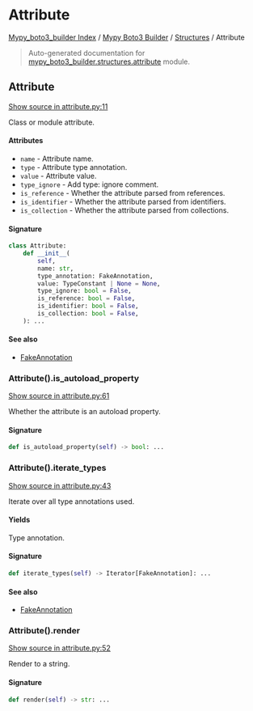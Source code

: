 # Attribute

[Mypy_boto3_builder Index](../../README.md#mypy_boto3_builder-index) /
[Mypy Boto3 Builder](../index.md#mypy-boto3-builder) /
[Structures](./index.md#structures) /
Attribute

> Auto-generated documentation for [mypy_boto3_builder.structures.attribute](https://github.com/youtype/mypy_boto3_builder/blob/main/mypy_boto3_builder/structures/attribute.py) module.

## Attribute

[Show source in attribute.py:11](https://github.com/youtype/mypy_boto3_builder/blob/main/mypy_boto3_builder/structures/attribute.py#L11)

Class or module attribute.

#### Attributes

- `name` - Attribute name.
- `type` - Attribute type annotation.
- `value` - Attribute value.
- `type_ignore` - Add type: ignore comment.
- `is_reference` - Whether the attribute parsed from references.
- `is_identifier` - Whether the attribute parsed from identifiers.
- `is_collection` - Whether the attribute parsed from collections.

#### Signature

```python
class Attribute:
    def __init__(
        self,
        name: str,
        type_annotation: FakeAnnotation,
        value: TypeConstant | None = None,
        type_ignore: bool = False,
        is_reference: bool = False,
        is_identifier: bool = False,
        is_collection: bool = False,
    ): ...
```

#### See also

- [FakeAnnotation](../type_annotations/fake_annotation.md#fakeannotation)

### Attribute().is_autoload_property

[Show source in attribute.py:61](https://github.com/youtype/mypy_boto3_builder/blob/main/mypy_boto3_builder/structures/attribute.py#L61)

Whether the attribute is an autoload property.

#### Signature

```python
def is_autoload_property(self) -> bool: ...
```

### Attribute().iterate_types

[Show source in attribute.py:43](https://github.com/youtype/mypy_boto3_builder/blob/main/mypy_boto3_builder/structures/attribute.py#L43)

Iterate over all type annotations used.

#### Yields

Type annotation.

#### Signature

```python
def iterate_types(self) -> Iterator[FakeAnnotation]: ...
```

#### See also

- [FakeAnnotation](../type_annotations/fake_annotation.md#fakeannotation)

### Attribute().render

[Show source in attribute.py:52](https://github.com/youtype/mypy_boto3_builder/blob/main/mypy_boto3_builder/structures/attribute.py#L52)

Render to a string.

#### Signature

```python
def render(self) -> str: ...
```
